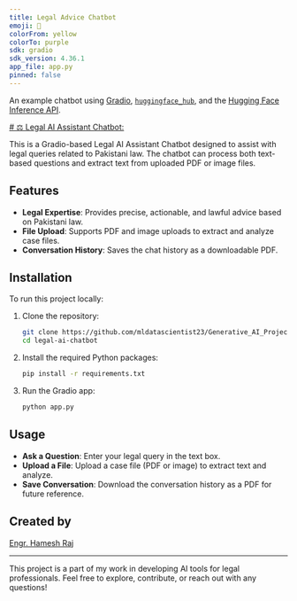 ```yaml
---
title: Legal Advice Chatbot
emoji: 💬
colorFrom: yellow
colorTo: purple
sdk: gradio
sdk_version: 4.36.1
app_file: app.py
pinned: false
---
```


An example chatbot using [Gradio](https://gradio.app), [`huggingface_hub`](https://huggingface.co/docs/huggingface_hub/v0.22.2/en/index), and the [Hugging Face Inference API](https://huggingface.co/docs/api-inference/index).

[# ⚖️ Legal AI Assistant Chatbot:](https://huggingface.co/spaces/datascientist22/legal-advice-chatbot/)

This is a Gradio-based Legal AI Assistant Chatbot designed to assist with legal queries related to Pakistani law. The chatbot can process both text-based questions and extract text from uploaded PDF or image files.

## Features

- **Legal Expertise**: Provides precise, actionable, and lawful advice based on Pakistani law.
- **File Upload**: Supports PDF and image uploads to extract and analyze case files.
- **Conversation History**: Saves the chat history as a downloadable PDF.

## Installation

To run this project locally:

1. Clone the repository:
    ```bash
    git clone https://github.com/mldatascientist23/Generative_AI_Projects.git
    cd legal-ai-chatbot
    ```

2. Install the required Python packages:
    ```bash
    pip install -r requirements.txt
    ```

3. Run the Gradio app:
    ```bash
    python app.py
    ```

## Usage

- **Ask a Question**: Enter your legal query in the text box.
- **Upload a File**: Upload a case file (PDF or image) to extract text and analyze.
- **Save Conversation**: Download the conversation history as a PDF for future reference.

## Created by

[Engr. Hamesh Raj](https://www.linkedin.com/in/datascientisthameshraj/)

---

This project is a part of my work in developing AI tools for legal professionals. Feel free to explore, contribute, or reach out with any questions!